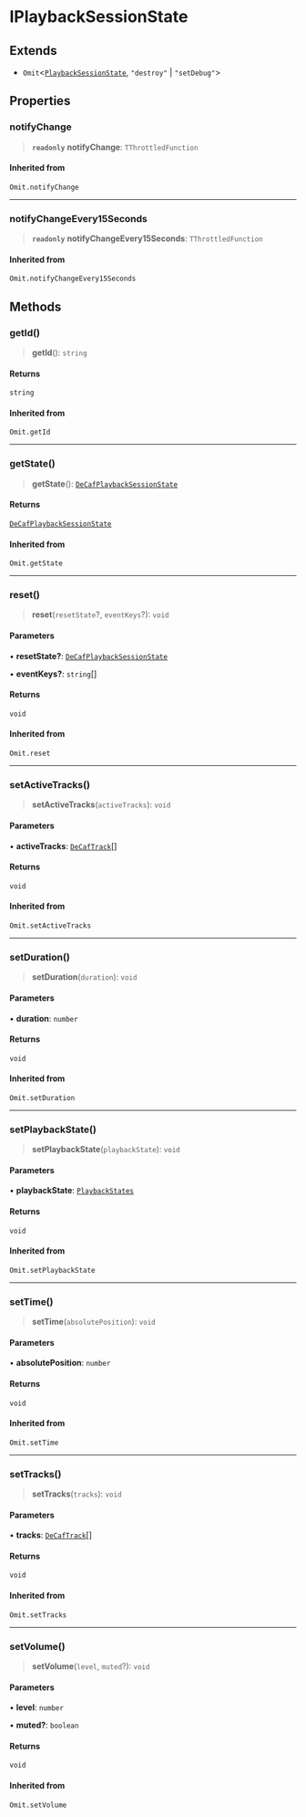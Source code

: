 # IPlaybackSessionState

## Extends

- `Omit`<[`PlaybackSessionState`](reference/classes/PlaybackSessionState.md), `"destroy"` | `"setDebug"`>

## Properties

### notifyChange

> **`readonly`** **notifyChange**: `TThrottledFunction`

#### Inherited from

`Omit.notifyChange`

***

### notifyChangeEvery15Seconds

> **`readonly`** **notifyChangeEvery15Seconds**: `TThrottledFunction`

#### Inherited from

`Omit.notifyChangeEvery15Seconds`

## Methods

### getId()

> **getId**(): `string`

#### Returns

`string`

#### Inherited from

`Omit.getId`

***

### getState()

> **getState**(): [`DeCafPlaybackSessionState`](reference/interfaces/DeCafPlaybackSessionState.md)

#### Returns

[`DeCafPlaybackSessionState`](reference/interfaces/DeCafPlaybackSessionState.md)

#### Inherited from

`Omit.getState`

***

### reset()

> **reset**(`resetState`?, `eventKeys`?): `void`

#### Parameters

• **resetState?**: [`DeCafPlaybackSessionState`](reference/interfaces/DeCafPlaybackSessionState.md)

• **eventKeys?**: `string`[]

#### Returns

`void`

#### Inherited from

`Omit.reset`

***

### setActiveTracks()

> **setActiveTracks**(`activeTracks`): `void`

#### Parameters

• **activeTracks**: [`DeCafTrack`](reference/interfaces/DeCafTrack.md)[]

#### Returns

`void`

#### Inherited from

`Omit.setActiveTracks`

***

### setDuration()

> **setDuration**(`duration`): `void`

#### Parameters

• **duration**: `number`

#### Returns

`void`

#### Inherited from

`Omit.setDuration`

***

### setPlaybackState()

> **setPlaybackState**(`playbackState`): `void`

#### Parameters

• **playbackState**: [`PlaybackStates`](reference/enumerations/PlaybackStates.md)

#### Returns

`void`

#### Inherited from

`Omit.setPlaybackState`

***

### setTime()

> **setTime**(`absolutePosition`): `void`

#### Parameters

• **absolutePosition**: `number`

#### Returns

`void`

#### Inherited from

`Omit.setTime`

***

### setTracks()

> **setTracks**(`tracks`): `void`

#### Parameters

• **tracks**: [`DeCafTrack`](reference/interfaces/DeCafTrack.md)[]

#### Returns

`void`

#### Inherited from

`Omit.setTracks`

***

### setVolume()

> **setVolume**(`level`, `muted`?): `void`

#### Parameters

• **level**: `number`

• **muted?**: `boolean`

#### Returns

`void`

#### Inherited from

`Omit.setVolume`
